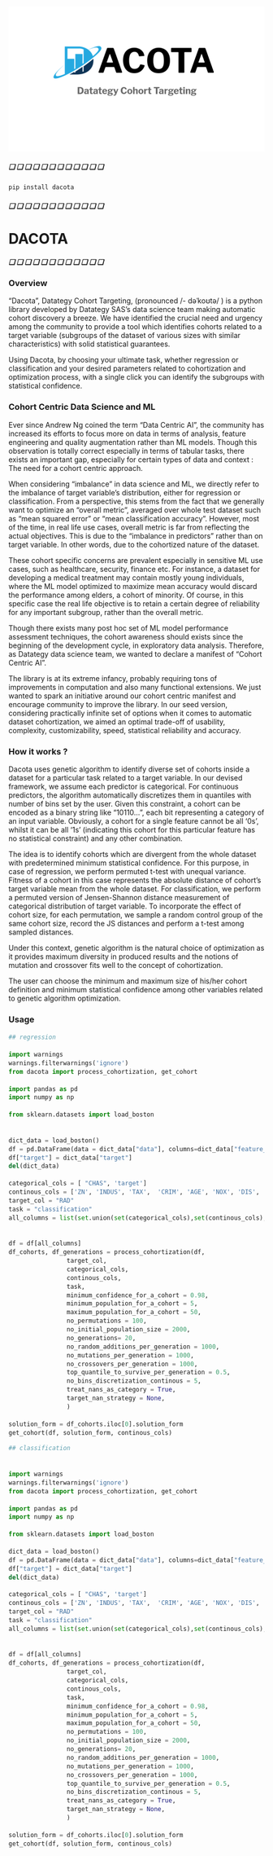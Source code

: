 ![--](docs/assets/dacoto_docs_01.png)

##### ❏ ❏ ❏  ❏ ❏ ❏  ❏ ❏ ❏  ❏ ❏ ❏ 

```python
pip install dacota
```
##### ❏ ❏ ❏  ❏ ❏ ❏  ❏ ❏ ❏  ❏ ❏ ❏ 

# **DACOTA**

##### ❏ ❏ ❏  ❏ ❏ ❏  ❏ ❏ ❏  ❏ ❏ ❏ 

### **Overview**

“Dacota”, Datategy Cohort Targeting, (pronounced /- dəˈkoʊtə/ ) is a python library developed by Datategy SAS’s data science team making automatic cohort discovery a breeze.  We have identified the crucial need and urgency among the community to provide a tool which identifies cohorts related to a target variable (subgroups of the dataset of various sizes with similar characteristics) with solid statistical guarantees. 

Using Dacota, by choosing your ultimate task, whether regression or classification and your desired parameters related to cohortization and optimization process, with a single click you can identify the subgroups with statistical confidence.


### **Cohort Centric Data Science and ML**

Ever since Andrew Ng coined the term “Data Centric AI”, the community has increased its efforts to focus more on data in terms of analysis, feature engineering and quality augmentation rather than ML models. Though this observation is totally correct especially in terms of tabular tasks, there exists an important gap, especially for certain types of data and context : The need for a cohort centric approach. 

When considering “imbalance” in data science and ML, we directly refer to the imbalance of target variable’s distribution, either for regression or classification. From a perspective, this stems from the fact that we generally want to optimize an “overall metric”, averaged over whole test dataset such as “mean squared error” or “mean classification accuracy”. However, most of the time, in real life use cases, overall metric is far from reflecting the actual objectives. This is due to the “imbalance in predictors” rather than on target variable. In other words, due to the cohortized nature of the dataset. 

These cohort specific concerns are prevalent especially in sensitive ML use cases, such as healthcare, security, finance etc. For instance, a dataset for developing a medical treatment may contain mostly young individuals, where the ML model optimized to maximize mean accuracy would discard the performance among elders, a cohort of minority. Of course, in this specific case the real life objective is to retain a certain degree of reliability for any important subgroup, rather than the overall metric. 

Though there exists many post hoc set of ML model performance assessment techniques, the cohort awareness should exists since the beginning of the development cycle, in exploratory data analysis.  Therefore, as Datategy data science team, we wanted to declare a manifest of “Cohort Centric AI”. 

The library is at its extreme infancy, probably requiring tons of improvements in computation and also many functional extensions. We just wanted to spark an initiative around our cohort centric manifest and encourage community to improve the library. In our seed version, considering practically infinite set of options when it comes to automatic dataset cohortization, we aimed an optimal trade-off of usability, complexity,  customizability, speed, statistical reliability and accuracy. 

### **How it works ?**

Dacota uses genetic algorithm to identify diverse set of cohorts inside a dataset for a particular task related to a target variable.  In our devised framework, we assume each predictor is categorical. For continuous predictors, the algorithm automatically discretizes them in quantiles with number of bins set by the user. Given this constraint, a cohort can be encoded as a binary string like “10110…”, each bit representing a category of an input variable. Obviously, a cohort for a single feature cannot be all ‘0s’, whilst it can be all ‘1s’ (indicating this cohort for this particular feature has no statistical constraint) and any other combination. 

The idea is to identify cohorts which are divergent from the whole dataset with predetermined minimum statistical confidence. For this purpose, in case of regression, we perform permuted t-test with unequal variance. Fitness of a cohort in this case represents the absolute  distance of cohort’s target variable mean from the whole dataset. For classification, we perform a permuted version of Jensen-Shannon distance measurement of categorical distribution of target variable. To incorporate the effect of cohort size, for each permutation, we sample a random control group of the same cohort size, record the JS distances and perform a t-test among sampled distances.   

Under this context, genetic algorithm is the natural choice of optimization as it provides maximum diversity in produced results and the notions of mutation and crossover fits well to the concept of cohortization.

The user can choose the minimum and maximum size of his/her cohort definition and minimum statistical confidence among other variables related to genetic algorithm optimization.

### **Usage**

```python
## regression

import warnings
warnings.filterwarnings('ignore')
from dacota import process_cohortization, get_cohort

import pandas as pd
import numpy as np

from sklearn.datasets import load_boston


dict_data = load_boston()
df = pd.DataFrame(data = dict_data["data"], columns=dict_data["feature_names"])
df["target"] = dict_data["target"]
del(dict_data)

categorical_cols = [ "CHAS", 'target']
continous_cols = ['ZN', 'INDUS', 'TAX',  'CRIM', 'AGE', 'NOX', 'DIS', 'PTRATIO', 'LSTAT', ]
target_col = "RAD"
task = "classification"
all_columns = list(set.union(set(categorical_cols),set(continous_cols),set([target_col])))


df = df[all_columns]
df_cohorts, df_generations = process_cohortization(df,
                target_col,
                categorical_cols, 
                continous_cols,
                task,
                minimum_confidence_for_a_cohort = 0.98, 
                minimum_population_for_a_cohort = 5,
                maximum_population_for_a_cohort = 50,
                no_permutations = 100,
                no_initial_population_size = 2000,
                no_generations= 20,
                no_random_additions_per_generation = 1000,
                no_mutations_per_generation = 1000,
                no_crossovers_per_generation = 1000,
                top_quantile_to_survive_per_generation = 0.5,
                no_bins_discretization_continous = 5,
                treat_nans_as_category = True,
                target_nan_strategy = None,
                )

solution_form = df_cohorts.iloc[0].solution_form
get_cohort(df, solution_form, continous_cols)
```

```python
## classification


import warnings
warnings.filterwarnings('ignore')
from dacota import process_cohortization, get_cohort

import pandas as pd
import numpy as np

from sklearn.datasets import load_boston

dict_data = load_boston()
df = pd.DataFrame(data = dict_data["data"], columns=dict_data["feature_names"])
df["target"] = dict_data["target"]
del(dict_data)

categorical_cols = [ "CHAS", 'target']
continous_cols = ['ZN', 'INDUS', 'TAX',  'CRIM', 'AGE', 'NOX', 'DIS', 'PTRATIO', 'LSTAT', ]
target_col = "RAD"
task = "classification"
all_columns = list(set.union(set(categorical_cols),set(continous_cols),set([target_col])))


df = df[all_columns]
df_cohorts, df_generations = process_cohortization(df,
                target_col,
                categorical_cols, 
                continous_cols,
                task,
                minimum_confidence_for_a_cohort = 0.98, 
                minimum_population_for_a_cohort = 5,
                maximum_population_for_a_cohort = 50,
                no_permutations = 100,
                no_initial_population_size = 2000,
                no_generations= 20,
                no_random_additions_per_generation = 1000,
                no_mutations_per_generation = 1000,
                no_crossovers_per_generation = 1000,
                top_quantile_to_survive_per_generation = 0.5,
                no_bins_discretization_continous = 5,
                treat_nans_as_category = True,
                target_nan_strategy = None,
                )

solution_form = df_cohorts.iloc[0].solution_form
get_cohort(df, solution_form, continous_cols)
```